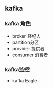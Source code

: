 ## kafka

### kafka 角色
* broker 经纪人
* partition分区
* provider 提供者
* consumer 消费者

### kafka监控
* kafka Eagle
